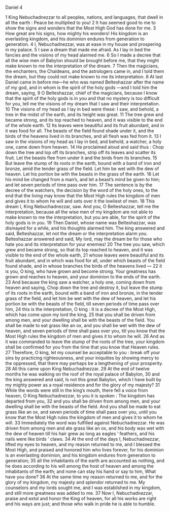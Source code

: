 Daniel 4

1	King Nebuchadnezzar to all peoples, nations, and languages, that dwell in all the earth : Peace be multiplied to you!
2	It has seemed good to me to show the signs and wonders that the Most High God has done for me.
3	How great are his signs, how mighty his wonders! His kingdom is an everlasting kingdom, and his dominion endures from generation to generation.
4	I, Nebuchadnezzar, was at ease in my house and prospering in my palace.
5	I saw a dream that made me afraid. As I lay in bed the fancies and the visions of my head alarmed me.
6	So I made a decree that all the wise men of Babylon should be brought before me, that they might make known to me the interpretation of the dream.
7	Then the magicians, the enchanters, the Chaldeans, and the astrologers came in, and I told them the dream, but they could not make known to me its interpretation.
8	At last Daniel came in before me—he who was named Belteshazzar after the name of my god, and in whom is the spirit of the holy gods —and I told him the dream, saying,
9	O Belteshazzar, chief of the magicians, because I know that the spirit of the holy gods is in you and that no mystery is too difficult for you, tell me the visions of my dream that I saw and their interpretation.
10	The visions of my head as I lay in bed were these: I saw, and behold, a tree in the midst of the earth, and its height was great.
11	The tree grew and became strong, and its top reached to heaven, and it was visible to the end of the whole earth.
12	Its leaves were beautiful and its fruit abundant, and in it was food for all. The beasts of the field found shade under it, and the birds of the heavens lived in its branches, and all flesh was fed from it.
13	I saw in the visions of my head as I lay in bed, and behold, a watcher, a holy one, came down from heaven.
14	He proclaimed aloud and said thus : Chop down the tree and lop off its branches, strip off its leaves and scatter its fruit. Let the beasts flee from under it and the birds from its branches.
15	But leave the stump of its roots in the earth, bound with a band of iron and bronze, amid the tender grass of the field. Let him be wet with the dew of heaven. Let his portion be with the beasts in the grass of the earth.
16	Let his mind be changed from a man’s, and let a beast’s mind be given to him; and let seven periods of time pass over him.
17	The sentence is by the decree of the watchers, the decision by the word of the holy ones, to the end that the living may know that the Most High rules the kingdom of men and gives it to whom he will and sets over it the lowliest of men.
18	This dream I, King Nebuchadnezzar, saw. And you, O Belteshazzar, tell me the interpretation, because all the wise men of my kingdom are not able to make known to me the interpretation, but you are able, for the spirit of the holy gods is in you.
19	Then Daniel, whose name was Belteshazzar, was dismayed for a while, and his thoughts alarmed him. The king answered and said, Belteshazzar, let not the dream or the interpretation alarm you. Belteshazzar answered and said, My lord, may the dream be for those who hate you and its interpretation for your enemies!
20	The tree you saw, which grew and became strong, so that its top reached to heaven, and it was visible to the end of the whole earth,
21	whose leaves were beautiful and its fruit abundant, and in which was food for all, under which beasts of the field found shade, and in whose branches the birds of the heavens lived —
22	it is you, O king, who have grown and become strong. Your greatness has grown and reaches to heaven, and your dominion to the ends of the earth.
23	And because the king saw a watcher, a holy one, coming down from heaven and saying, Chop down the tree and destroy it, but leave the stump of its roots in the earth, bound with a band of iron and bronze, in the tender grass of the field, and let him be wet with the dew of heaven, and let his portion be with the beasts of the field, till seven periods of time pass over him,
24	this is the interpretation, O king : It is a decree of the Most High, which has come upon my lord the king,
25	that you shall be driven from among men, and your dwelling shall be with the beasts of the field. You shall be made to eat grass like an ox, and you shall be wet with the dew of heaven, and seven periods of time shall pass over you, till you know that the Most High rules the kingdom of men and gives it to whom he will.
26	And as it was commanded to leave the stump of the roots of the tree, your kingdom shall be confirmed for you from the time that you know that Heaven rules.
27	Therefore, O king, let my counsel be acceptable to you : break off your sins by practicing righteousness, and your iniquities by showing mercy to the oppressed, that there may perhaps be a lengthening of your prosperity.
28	All this came upon King Nebuchadnezzar.
29	At the end of twelve months he was walking on the roof of the royal palace of Babylon,
30	and the king answered and said, Is not this great Babylon, which I have built by my mighty power as a royal residence and for the glory of my majesty?
31	While the words were still in the king’s mouth, there fell a voice from heaven, O King Nebuchadnezzar, to you it is spoken : The kingdom has departed from you,
32	and you shall be driven from among men, and your dwelling shall be with the beasts of the field. And you shall be made to eat grass like an ox, and seven periods of time shall pass over you, until you know that the Most High rules the kingdom of men and gives it to whom he will.
33	Immediately the word was fulfilled against Nebuchadnezzar. He was driven from among men and ate grass like an ox, and his body was wet with the dew of heaven till his hair grew as long as eagles ’ feathers, and his nails were like birds ’ claws.
34	At the end of the days I, Nebuchadnezzar, lifted my eyes to heaven, and my reason returned to me, and I blessed the Most High, and praised and honored him who lives forever, for his dominion is an everlasting dominion, and his kingdom endures from generation to generation;
35	all the inhabitants of the earth are accounted as nothing, and he does according to his will among the host of heaven and among the inhabitants of the earth; and none can stay his hand or say to him, What have you done?
36	At the same time my reason returned to me, and for the glory of my kingdom, my majesty and splendor returned to me. My counselors and my lords sought me, and I was established in my kingdom, and still more greatness was added to me.
37	Now I, Nebuchadnezzar, praise and extol and honor the King of heaven, for all his works are right and his ways are just; and those who walk in pride he is able to humble.

